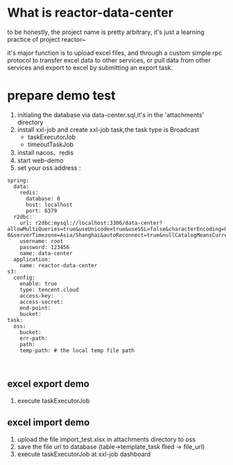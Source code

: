 # What is reactor-data-center
to be honestly, the project name is pretty arbitrary, it's just a learning practice of project reactor~

it's major function is to upload excel files, and through a custom simple rpc protocol to transfer excel data to other services, 
or pull data from other services and export to excel by submitting an export task.

# prepare demo test
1. initialing the database via data-center.sql,it's in the 'attachments' directory
2. install xxl-job and create xxl-job task,the task type is Broadcast
    - taskExecutorJob
    - timeoutTaskJob
3. install nacos、redis
4. start web-demo
5. set your oss address :
```
spring:
  data:
    redis:
      database: 0
      host: localhost
      port: 6379
  r2dbc:
    url: r2dbc:mysql://localhost:3306/data-center?allowMultiQueries=true&useUnicode=true&useSSL=false&characterEncoding=UTF-8&serverTimezone=Asia/Shanghai&autoReconnect=true&nullCatalogMeansCurrent=true
    username: root
    password: 123456
    name: data-center
  application:
    name: reactor-data-center
s3:
  config:
    enable: true
    type: tencent.cloud
    access-key: 
    access-secret: 
    end-point: 
    bucket: 
task:
  oss:
    bucket: 
    err-path: 
    path: 
    temp-path: # the local temp file path



```
## excel export demo
1. execute taskExecutorJob


## excel import demo
1. upload the file import_test.xlsx in attachments directory to oss
2. save the file url to database (table->template_task   flied -> file_url)
3. execute taskExecutorJob at xxl-job dashboard